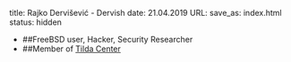 title: Rajko Dervišević - Dervish
date: 21.04.2019
URL:
save_as: index.html
status: hidden

- ##FreeBSD user, Hacker, Security Researcher
- ##Member of [Tilda Center](https://tilda.center/)

